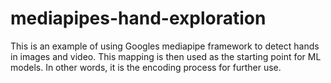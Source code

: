# mediapipes-hand-exploration
This is an example of using Googles mediapipe framework to detect hands in images and video.  This mapping is then used as the starting point for ML models.  In other words, it is the encoding process for further use. 
